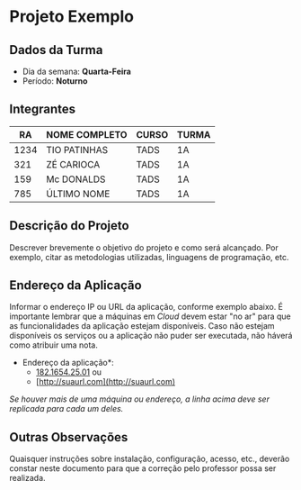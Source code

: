 # **Projeto Exemplo**

## Dados da Turma
* Dia da semana: **Quarta-Feira**
* Período: **Noturno**

## Integrantes
| RA   | NOME COMPLETO | CURSO | TURMA |
|------|---------------|-------|-------|
| 1234 | TIO PATINHAS  | TADS  | 1A    |
| 321  | ZÉ CARIOCA    | TADS  | 1A    |
| 159  | Mc DONALDS    | TADS  | 1A    |
| 785  | ÚLTIMO NOME   | TADS  | 1A    |

## Descrição do Projeto
Descrever brevemente o objetivo do projeto e como será alcançado. Por exemplo, citar as metodologias utilizadas, linguagens de programação, etc.

## Endereço da Aplicação
Informar o endereço IP ou URL da aplicação, conforme exemplo abaixo. É importante lembrar que a máquinas em *Cloud* devem estar "no ar" para que as funcionalidades da aplicação estejam disponíveis. Caso não estejam disponíveis os serviços ou a aplicação não puder ser executada, não háverá como atribuir uma nota.

* Endereço da aplicação\*:
	+ [182.1654.25.01](http://www.182.1654.25.01/) ou
	+ [http://suaurl.com](http://suaurl.com)

*Se houver mais de uma máquina ou endereço, a linha acima deve ser replicada para cada um deles.*

## Outras Observações
Quaisquer instruções sobre instalação, configuração, acesso, etc., deverão constar neste documento para que a correção pelo professor possa ser realizada.
